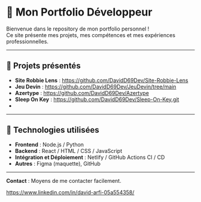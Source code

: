 # 🌟 Mon Portfolio Développeur

Bienvenue dans le repository de mon portfolio personnel !  
Ce site présente mes projets, mes compétences et mes expériences professionnelles.

---

## 🧩 Projets présentés

- **Site Robbie Lens** : https://github.com/DavidD69Dev/Site-Robbie-Lens
- **Jeu Devin** : https://github.com/DavidD69Dev/JeuDevin/tree/main
- **Azertype** : https://github.com/DavidD69Dev/Azertype  
- **Sleep On Key** : https://github.com/DavidD69Dev/Sleep-On-Key.git
- 

---

## 🚀 Technologies utilisées

- **Frontend** : Node.js / Python 
- **Backend** : React / HTML / CSS / JavaScript   
- **Intégration et Déploiement** : Netlify / GitHub Actions CI / CD
- **Autres** : Figma (maquette), GitHub 

---

**Contact** : Moyens de me contacter facilement.

https://www.linkedin.com/in/david-arfi-05a554358/
